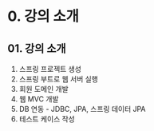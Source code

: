 # 0. 강의 소개
## 01. 강의 소개
1. 스프링 프로젝트 생성
2. 스프링 부트로 웹 서버 실행
3. 회원 도메인 개발
4. 웹 MVC 개발
5. DB 연동 - JDBC, JPA, 스프링 데이터 JPA
6. 테스트 케이스 작성
